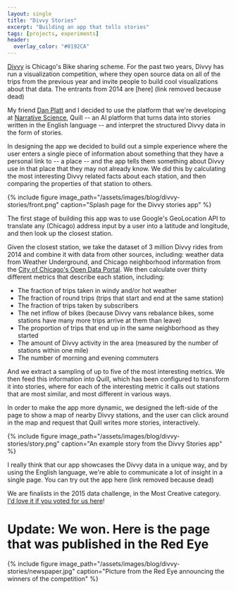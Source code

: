 ```yaml
---
layout: single
title: "Divvy Stories"
excerpt: "Building an app that tells stories"
tags: [projects, experiments]
header:
  overlay_color: "#0192CA"
---
```


[Divvy](https://www.divvybikes.com) is Chicago's Bike sharing scheme.  For the past two years, Divvy has run a visualization competition, where they open source data on all of the trips from the previous year and invite people to build cool visualizations about that data.  The entrants from 2014 are [here] (link removed because dead)

My friend [Dan Platt](https://www.linkedin.com/pub/daniel-platt/18/bab/3a1) and I decided to use the platform that we're developing at [Narrative Science](https://www.narrativescience.com), Quill -- an AI platform that turns data into stories written in the English language -- and interpret the structured Divvy data in the form of stories.

In designing the app we decided to build out a simple experience where the user enters a single piece of information about something that they have a personal link to -- a place -- and the app tells them something about Divvy use in that place that they may not already know.  We did this by calculating the most interesting Divvy related facts about each station, and then comparing the properties of that station to others.

{% include figure image_path="/assets/images/blog/divvy-stories/front.png" caption="Splash page for the Divvy stories app" %}

The first stage of building this app was to use Google's GeoLocation API to translate any (Chicago) address input by a user into a latitude and longitude, and then look up the closest station.

Given the closest station, we take the dataset of 3 million Divvy rides from 2014 and combine it with data from other sources, including: weather data from Weather Underground, and Chicago neighborhood information from the [City of Chicago's Open Data Portal](https://data.cityofchicago.org/).  We then calculate over thirty different metrics that describe each station, including:

* The fraction of trips taken in windy and/or hot weather
* The fraction of round trips (trips that start and end at the same station)
* The fraction of trips taken by subscribers
* The net inflow of bikes (because Divvy vans rebalance bikes, some stations have many more trips arrive at them than leave)
* The proportion of trips that end up in the same neighborhood as they started
* The amount of Divvy activity in the area (measured by the number of stations within one mile)
* The number of morning and evening commuters

And we extract a sampling of up to five of the most interesting metrics.  We then feed this information into Quill, which has been configured to transform it into stories, where for each of the interesting metric it calls out stations that are most similar, and most different in various ways.

In order to make the app more dynamic, we designed the left-side of the page to show a map of nearby Divvy stations, and the user can click around in the map and request that Quill writes more stories, interactively.

{% include figure image_path="/assets/images/blog/divvy-stories/story.png" caption="An example story from the Divvy Stories app" %}

I really think that our app showcases the Divvy data in a unique way, and by using the English language, we're able to communicate a lot of insight in a single page.  You can try out the app here (link removed because dead)

We are finalists in the 2015 data challenge, in the Most Creative category. [I'd love it if you voted for us here](https://redeyechicago.com/news/redeye-divvy-data-challenge-2015-voting-20150330-htmlstory.html)!

# Update:  We won.  Here is the page that was published in the Red Eye

{% include figure image_path="/assets/images/blog/divvy-stories/newspaper.jpg" caption="Picture from the Red Eye announcing the winners of the competition" %}
